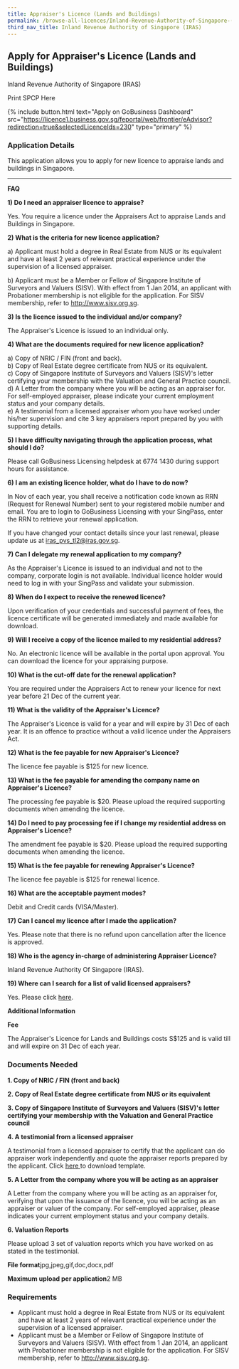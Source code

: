 ```yaml
---
title: Appraiser's Licence (Lands and Buildings)
permalink: /browse-all-licences/Inland-Revenue-Authority-of-Singapore-(IRAS)/Appraiser's-Licence-(Lands-and-Buildings)
third_nav_title: Inland Revenue Authority of Singapore (IRAS)
---
```


## Apply for Appraiser's Licence (Lands and Buildings)

Inland Revenue Authority of Singapore (IRAS)

Print SPCP Here


{% include button.html text="Apply on GoBusiness Dashboard" src="https://licence1.business.gov.sg/feportal/web/frontier/eAdvisor?redirection=true&selectedLicenceIds=230" type="primary" %}

### Application Details

<p>This application allows you to apply for new licence to appraise lands and buildings in Singapore.</p>
<hr />
<p><strong>FAQ</strong></p>
<p><strong>1) Do I need an appraiser licence to appraise?</strong></p>
<p>Yes. You require a licence under the Appraisers Act to appraise Lands and Buildings in Singapore.</p>
<p><strong>2) What is the criteria for new licence application?</strong></p>
<p>a) Applicant must hold a degree in Real Estate from NUS or its equivalent and have at least 2 years of relevant practical experience under the supervision of a licensed appraiser.</p>
<p>b) Applicant must be a Member or Fellow of Singapore Institute of Surveyors and Valuers (SISV). With effect from 1 Jan 2014, an applicant with Probationer membership is not eligible for the application. For SISV membership, refer to <a href="http://www.sisv.org.sg/">http://www.sisv.org.sg</a>.</p>
<p><strong>3) Is the licence issued to the individual and/or company?</strong></p>
<p>The Appraiser's Licence is issued to an individual only.</p>
<p><strong>4) What are the documents required for new licence application?</strong></p>
<p>a) Copy of NRIC / FIN (front and back).<br />b) Copy of Real Estate degree certificate from NUS or its equivalent.<br />c) Copy of Singapore Institute of Surveyors and Valuers (SISV)'s letter certifying your membership with the Valuation and General Practice council.<br />d) A Letter from the company where you will be acting as an appraiser for. For self-employed appraiser, please indicate your current employment status and your company details.<br />e) A testimonial from a licensed appraiser whom you have worked under his/her supervision and cite 3 key appraisers report prepared by you with supporting details.</p>
<p><strong>5) I have difficulty navigating through the application process, what should I do?</strong></p>
<p>Please call GoBusiness Licensing helpdesk at 6774 1430 during support hours for assistance.</p>
<p><strong>6) I am an existing licence holder, what do I have to do now?</strong></p>
<p>In Nov of each year, you shall receive a notification code known as RRN (Request for Renewal Number) sent to your registered mobile number and email. You are to login to GoBusiness Licensing with your SingPass, enter the RRN to retrieve your renewal application.</p>
<p>If you have changed your contact details since your last renewal, please update us at <a href="mailto:iras_pvs_tl2@iras.gov.sg">iras_pvs_tl2@iras.gov.sg</a>.</p>
<p><strong>7) Can I delegate my renewal application to my company?</strong></p>
<p>As the Appraiser's Licence is issued to an individual and not to the company, corporate login is not available. Individual licence holder would need to log in with your SingPass and validate your submission.</p>
<p><strong>8) When do I expect to receive the renewed licence?</strong></p>
<p>Upon verification of your credentials and successful payment of fees, the licence certificate will be generated immediately and made available for download.</p>
<p><strong>9) Will I receive a copy of the licence mailed to my residential address?</strong></p>
<p>No. An electronic licence will be available in the portal upon approval. You can download the licence for your appraising purpose.</p>
<p><strong>10) What is the cut-off date for the renewal application?</strong></p>
<p>You are required under the Appraisers Act to renew your licence for next year before 21 Dec of the current year.</p>
<p><strong>11) What is the validity of the Appraiser's Licence?</strong></p>
<p>The Appraiser's Licence is valid for a year and will expire by 31 Dec of each year. It is an offence to practice without a valid licence under the Appraisers Act.</p>
<p><strong>12) What is the fee payable for new Appraiser's Licence?</strong></p>
<p>The licence fee payable is $125 for new licence.</p>
<p><strong>13) What is the fee payable for amending the company name on Appraiser's Licence?</strong></p>
<p>The processing fee payable is $20. Please upload the required supporting documents when amending the licence.</p>
<p><strong>14) Do I need to pay processing fee if I change my residential address on Appraiser's Licence?</strong></p>
<p>The amendment fee payable is $20. Please upload the required supporting documents when amending the licence.</p>
<p><strong>15) What is the fee payable for renewing Appraiser's Licence?</strong></p>
<p>The licence fee payable is $125 for renewal licence.</p>
<p><strong>16) What are the acceptable payment modes?</strong></p>
<p>Debit and Credit cards (VISA/Master).</p>
<p><strong>17) Can I cancel my licence after I made the application?</strong></p>
<p>Yes. Please note that there is no refund upon cancellation after the licence is approved.</p>
<p><strong>18) Who is the agency in-charge of administering Appraiser Licence?</strong></p>
<p>Inland Revenue Authority Of Singapore (IRAS).</p>
<p><strong>19) Where can I search for a list of valid licensed appraisers?</strong></p>
<p>Yes. Please click&nbsp;<a href="https://licence1.business.gov.sg/feportal/web/frontier/appraisers-enquiry-search">here</a>.</p>

**Additional Information**

<strong>Fee</strong>
<p>The Appraiser's Licence for Lands and Buildings costs S$125 and is valid till and will expire on 31 Dec of each year.</p>

### Documents Needed

<strong>1. Copy of NRIC / FIN (front and back)</strong>
<p><strong>2. Copy of Real Estate degree certificate from NUS or its equivalent</strong></p>
<p><strong>3. Copy of Singapore Institute of Surveyors and Valuers (SISV)'s letter certifying your membership with the Valuation and General Practice council</strong></p>
<strong>4. A testimonial from a licensed appraiser</strong>
<p>A testimonial from a licensed appraiser to certify that the applicant can do appraiser work independently and quote the appraiser reports prepared by the applicant. Click <a href="https://www.iras.gov.sg/irashome/uploadedFiles/IRASHome/Property/Property_professionals/Appraisers_Valuers/Form-Testimonial%20from%20Licensed%20Appraiser.pdf"><u>here</u> </a>to download template.</p>
<p><strong>5. A Letter from the company where you will be acting as an appraiser</strong></p>
<p>A Letter from the company where you will be acting as an appraiser for, verifying that upon the issuance of the licence, you will be acting as an appraiser or valuer of the company. For self-employed appraiser, please indicates your current employment status and your company details.</p>
<strong>6. Valuation Reports</strong>
<p>Please upload 3 set of valuation reports which you have worked on as stated in the testimonial.</p>
<p> </p>
<p><strong>File format</strong>jpg,jpeg,gif,doc,docx,pdf</p>
<p><strong>Maximum upload per application</strong>2 MB</p>

### Requirements

<ul>
<li>Applicant must hold a degree in Real Estate from NUS or its equivalent and have at least 2 years of relevant practical experience under the supervision of a licensed appraiser.</li>
<li>Applicant must be a Member or Fellow of Singapore Institute of Surveyors and Valuers (SISV). With effect from 1 Jan 2014, an applicant with Probationer membership is not eligible for the application. For SISV membership, refer to <a href="http://www.sisv.org.sg">http://www.sisv.org.sg</a>.</li>
</ul>

